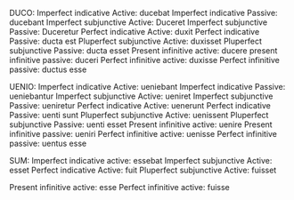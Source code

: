 DUCO:
Imperfect indicative Active:  ducebat 
Imperfect indicative Passive: ducebant 
Imperfect subjunctive Active: Duceret
Imperfect subjunctive Passive: Duceretur 
Perfect indicative Active: duxit 
Perfect indicative Passive: ducta est
Pluperfect subjunctive Active: duxisset 
Pluperfect subjunctive Passive: ducta esset 
Present infinitive active: ducere
present infinitive passive: duceri 
Perfect infinitive active: duxisse 
Perfect infinitive passive: ductus esse


UENIO:
Imperfect indicative Active: ueniebant
Imperfect indicative Passive: ueniebantur 
Imperfect subjunctive Active: ueniret 
Imperfect subjunctive Passive: ueniretur 
Perfect indicative Active: uenerunt 
Perfect indicative Passive: uenti sunt 
Pluperfect subjunctive Active: uenissent 
Pluperfect subjunctive Passive: uenti esset 
Present infinitive active: uenire
Present infinitive passive: ueniri 
Perfect infinitive active: uenisse
Perfect infinitive passive: uentus esse 

SUM: 
Imperfect indicative active: essebat
Imperfect subjunctive Active: esset 
Perfect indicative Active: fuit
Pluperfect subjunctive Active: fuisset 

Present infinitive active: esse
Perfect infinitive active: fuisse
